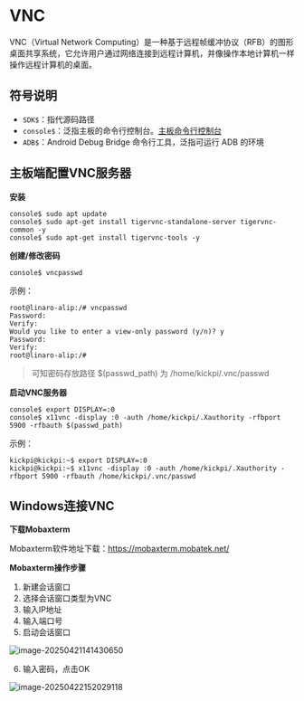 # VNC

VNC（Virtual Network Computing）是一种基于远程帧缓冲协议（RFB）的图形桌面共享系统，它允许用户通过网络连接到远程计算机，并像操作本地计算机一样操作远程计算机的桌面。



## 符号说明

* `SDK$`：指代源码路径
* `console$`：泛指主板的命令行控制台。[主板命令行控制台](#console_readme)
* `ADB$`：Android Debug Bridge 命令行工具，泛指可运行 ADB 的环境



## 主板端配置VNC服务器

**安装**

```
console$ sudo apt update
console$ sudo apt-get install tigervnc-standalone-server tigervnc-common -y
console$ sudo apt-get install tigervnc-tools -y
```



**创建/修改密码**

```
console$ vncpasswd
```

示例：

```
root@linaro-alip:/# vncpasswd  
Password:
Verify:
Would you like to enter a view-only password (y/n)? y
Password:
Verify:
root@linaro-alip:/# 
```

> 可知密码存放路径 $(passwd_path) 为 /home/kickpi/.vnc/passwd



**启动VNC服务器**

```
console$ export DISPLAY=:0
console$ x11vnc -display :0 -auth /home/kickpi/.Xauthority -rfbport 5900 -rfbauth $(passwd_path)
```

示例：

```
kickpi@kickpi:~$ export DISPLAY=:0
kickpi@kickpi:~$ x11vnc -display :0 -auth /home/kickpi/.Xauthority -rfbport 5900 -rfbauth /home/kickpi/.vnc/passwd
```





## Windows连接VNC

**下载Mobaxterm**

Mobaxterm软件地址下载：https://mobaxterm.mobatek.net/



**Mobaxterm操作步骤**

1. 新建会话窗口
2. 选择会话窗口类型为VNC
3. 输入IP地址
4. 输入端口号
5. 启动会话窗口

![image-20250421141430650](http://tanzhtanzh.oss-cn-shenzhen.aliyuncs.com/img/image-20250421141430650.png)

6. 输入密码，点击OK

![image-20250422152029118](http://tanzhtanzh.oss-cn-shenzhen.aliyuncs.com/img/image-20250422152029118.png)